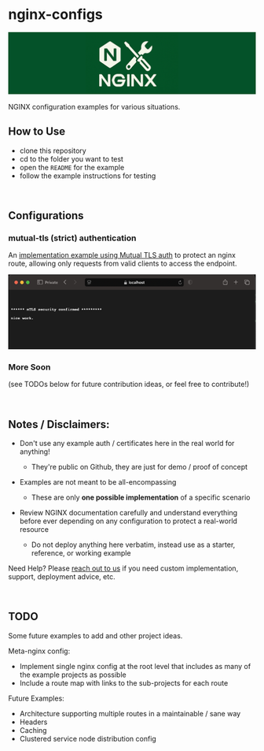 # nginx-configs
![project repository banner](./mutual-tls/images/nginx-configs-banner1.png)

NGINX configuration examples for various situations.

## How to Use

- clone this repository
- cd to the folder you want to test
- open the `README` for the example
- follow the example instructions for testing

<br>

## Configurations

### mutual-tls (strict) authentication

An [implementation example using Mutual TLS auth](./mutual-tls/) to protect an nginx route, allowing only requests from valid clients to access the endpoint.

![browser response to successful auth with client cert](./mutual-tls/images/mutual-secure-connection-confirmed.png)


### More Soon

(see TODOs below for future contribution ideas, or feel free to contribute!)

<br>

## Notes / Disclaimers:

- Don't use any example auth / certificates here in the real world for anything! 
    - They're public on Github, they are just for demo / proof of concept

- Examples are not meant to be all-encompassing
    - These are only **one possible implementation** of a specific scenario 
    
- Review NGINX documentation carefully and understand everything before ever depending on any configuration to protect a real-world resource
    - Do not deploy anything here verbatim, instead use as a starter, reference, or working example

Need Help? Please [reach out to us](mailto:hey@gigabitelabs.com) if you need custom implementation, support, deployment advice, etc.

<br>

## TODO

Some future examples to add and other project ideas.

Meta-nginx config:

- Implement single nginx config at the root level that includes as many of the example projects as 
possible
- Include a route map with links to the sub-projects for each route

Future Examples:

- Architecture supporting multiple routes in a maintainable / sane way
- Headers
- Caching
- Clustered service node distribution config